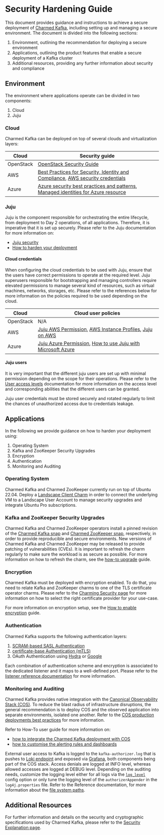 # Security Hardening Guide

This document provides guidance and instructions to achieve 
a secure deployment of [Charmed Kafka](https://github.com/canonical/kafka-bundle), including setting up and managing a secure environment.
The document is divided into the following sections:

1. Environment, outlining the recommendation for deploying a secure environment
2. Applications, outlining the product features that enable a secure deployment of a Kafka cluster
3. Additional resources, providing any further information about security and compliance

## Environment

The environment where applications operate can be divided in two components:

1. Cloud
2. Juju 

### Cloud

Charmed Kafka can be deployed on top of several clouds and virtualization layers: 

| Cloud     | Security guide                                                                                                                                                                                                                                                         |
|-----------|------------------------------------------------------------------------------------------------------------------------------------------------------------------------------------------------------------------------------------------------------------------------|
| OpenStack | [OpenStack Security Guide](https://docs.openstack.org/security-guide/)                                                                                                                                                                                                 |
| AWS       | [Best Practices for Security, Identity and Compliance](https://aws.amazon.com/architecture/security-identity-compliance), [AWS security credentials](https://docs.aws.amazon.com/IAM/latest/UserGuide/security-creds.html#access-keys-and-secret-access-keys)          | 
| Azure     | [Azure security best practices and patterns](https://learn.microsoft.com/en-us/azure/security/fundamentals/best-practices-and-patterns), [Managed identities for Azure resource](https://learn.microsoft.com/en-us/entra/identity/managed-identities-azure-resources/) |

### Juju 

Juju is the component responsible for orchestrating the entire lifecycle, from deployment to Day 2 operations, of 
all applications. Therefore, it is imperative that it is set up securely. Please refer to the Juju documentation for more information on:

* [Juju security](https://discourse.charmhub.io/t/juju-security/15684)
* [How to harden your deployment](https://juju.is/docs/juju/harden-your-deployment)

#### Cloud credentials

When configuring the cloud credentials to be used with Juju, ensure that the users have correct permissions to operate at the required level. 
Juju superusers responsible for bootstrapping and managing controllers require elevated permissions to manage several kind of resources, such as
virtual machines, networks, storages, etc. Please refer to the references below for more information on the policies required to be used depending on the cloud. 

| Cloud     | Cloud user policies                                                                                                                                                                                                                            |
|-----------|------------------------------------------------------------------------------------------------------------------------------------------------------------------------------------------------------------------------------------------------|
| OpenStack | N/A                                                                                                                                                                                                                                            |
| AWS       | [Juju AWS Permission](https://discourse.charmhub.io/t/juju-aws-permissions/5307), [AWS Instance Profiles](https://discourse.charmhub.io/t/using-aws-instance-profiles-with-juju-2-9/5185), [Juju on AWS](https://juju.is/docs/juju/amazon-ec2) | 
| Azure     | [Juju Azure Permission](https://juju.is/docs/juju/microsoft-azure), [How to use Juju with Microsoft Azure](https://discourse.charmhub.io/t/how-to-use-juju-with-microsoft-azure/15219)                                                         |

#### Juju users

It is very important that the different juju users are set up with minimal permission depending on the scope for their operations. 
Please refer to the [User access levels](https://juju.is/docs/juju/user-permissions) documentation for more information on the access level and corresponding abilities 
that the different users can be granted. 

Juju user credentials must be stored securely and rotated regularly to limit the chances of unauthorized access due to credentials leakage.

## Applications

In the following we provide guidance on how to harden your deployment using:

1. Operating System
2. Kafka and ZooKeeper Security Upgrades
3. Encryption 
4. Authentication
5. Monitoring and Auditing

### Operating System

Charmed Kafka and Charmed ZooKeeper currently run on top of Ubuntu 22.04. Deploy a [Landscape Client Charm](https://charmhub.io/landscape-client?) in order to 
connect the underlying VM to a Landscape User Account to manage security upgrades and integrate Ubuntu Pro subscriptions. 

### Kafka and ZooKeeper Security Upgrades

Charmed Kafka and Charmed ZooKeeper operators install a pinned revision of the [Charmed Kafka snap](https://snapcraft.io/charmed-kafka)
and [Charmed ZooKeeper snap](https://snapcraft.io/charmed-zookeeper), respectively, in order to provide reproducible and secure environments. 
New versions of Charmed Kafka and Charmed ZooKeeper may be released to provide patching of vulnerabilities (CVEs). 
It is important to refresh the charm regularly to make sure the workload is as secure as possible. 
For more information on how to refresh the charm, see the [how-to upgrade](https://charmhub.io/kafka/docs/h-upgrade) guide.

### Encryption

Charmed Kafka must be deployed with encryption enabled. 
To do that, you need to relate Kafka and ZooKeeper charms to one of the TLS certificate operator charms. 
Please refer to the [Charming Security page](https://charmhub.io/topics/security-with-x-509-certificates) for more information on how to select the right certificate
provider for your use-case. 

For more information on encryption setup, see the [How to enable encryption](https://charmhub.io/kafka/docs/h-enable-encryption) guide.

### Authentication

Charmed Kafka supports the following authentication layers:

1. [SCRAM-based SASL Authentication](/t/charmed-kafka-how-to-manage-app/10285)
2. [certificate-base Authentication (mTLS)](/t/create-mtls-client-credentials/11079)
3. OAuth Authentication using [Hydra](/t/how-to-connect-to-kafka-using-hydra-as-oidc-provider/14610) or [Google](/t/how-to-connect-to-kafka-using-google-as-oidc-provider/14611)

Each combination of authentication scheme and encryption is associated to the dedicated listener and it maps to a well-defined port. 
Please refer to the [listener reference documentation](/t/charmed-kafka-documentation-reference-listeners/13264) for more information. 

### Monitoring and Auditing

Charmed Kafka provides native integration with the [Canonical Observability Stack (COS)](https://charmhub.io/topics/canonical-observability-stack).
To reduce the blast radius of infrastructure disruptions, the general recommendation is to deploy COS and the observed application into 
separate environments, isolated one another. Refer to the [COS production deployments best practices](https://charmhub.io/topics/canonical-observability-stack/reference/best-practices)
for more information. 

Refer to How-To user guide for more information on:
* [how to integrate the Charmed Kafka deployment with COS](/t/charmed-kafka-how-to-enable-monitoring/10283)
* [how to customise the alerting rules and dashboards](/t/charmed-kafka-documentation-how-to-integrate-custom-alerting-rules-and-dashboards/13431)

External user access to Kafka is logged to the `kafka-authorizer.log` that is pushes to [Loki endpoint](https://charmhub.io/loki-k8s) and exposed via [Grafana](https://charmhub.io/grafana), both components being part of the COS stack.
Access denials are logged at INFO level, whereas allowed accesses are logged at DEBUG level. Depending on the auditing needs, 
customize the logging level either for all logs via the [`log_level`](https://charmhub.io/kafka/configurations?channel=3/stable#log_level) config option or 
only tune the logging level of the `authorizerAppender` in the `log4j.properties` file. Refer to the Reference documentation, for more information about 
the [file system paths](/t/charmed-kafka-documentation-reference-file-system-paths/13262).

## Additional Resources

For further information and details on the security and cryptographic specifications used by Charmed Kafka, please refer to the [Security Explanation page](/t/charmed-kafka-documentation-explanation-security/15714).